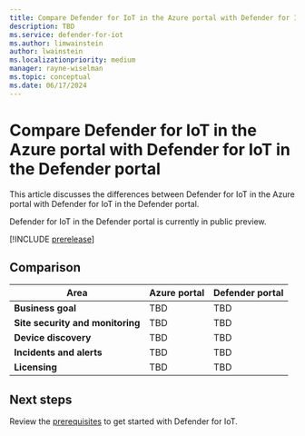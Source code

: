 ```yaml
---
title: Compare Defender for IoT in the Azure portal with Defender for IoT in the Defender portal
description: TBD
ms.service: defender-for-iot
ms.author: limwainstein
author: lwainstein
ms.localizationpriority: medium
manager: rayne-wiselman
ms.topic: conceptual
ms.date: 06/17/2024
---
```


# Compare Defender for IoT in the Azure portal with Defender for IoT in the Defender portal

This article discusses the differences between Defender for IoT in the Azure portal with Defender for IoT in the Defender portal.

Defender for IoT in the Defender portal is currently in public preview.

[!INCLUDE [prerelease](../includes//prerelease.md)]

## Comparison

**Area** | **Azure portal** | **Defender portal**
--- | --- | ---
**Business goal** | TBD | TBD
**Site security and monitoring** | TBD | TBD
**Device discovery** | TBD | TBD
**Incidents and alerts** | TBD | TBD
**Licensing** | TBD |  TBD

## Next steps

Review the [prerequisites](prerequisites.md) to get started with Defender for IoT.